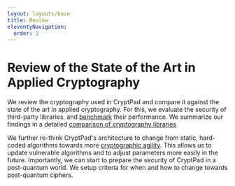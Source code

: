 ```yaml
---
layout: layouts/base
title: Review
eleventyNavigation:
  order: 2
---
```


# Review of the State of the Art in Applied Cryptography

We review the cryptography used in CryptPad and compare it against the state of
the art in applied cryptography. For this, we evaluate the security of
third-party libraries, and [benchmark](./libraries/performance) their
performance. We summarize our findings in a detailed
[comparison of cryptography libraries](libraries/main.pdf)

We further re-think CryptPad's architecture to change from static, hard-coded
algorithms towards more [cryptographic agility](agility/main.pdf). This allows
us to update vulnerable algorithms and to adjust parameters more easily in the
future. Importantly, we can start to prepare the security of CryptPad in a
post-quantum world. We setup criteria for when and how to change towards
post-quantum ciphers.

